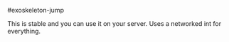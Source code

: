 #exoskeleton-jump

This is stable and you can use it on your server.
Uses a networked int for everything.
